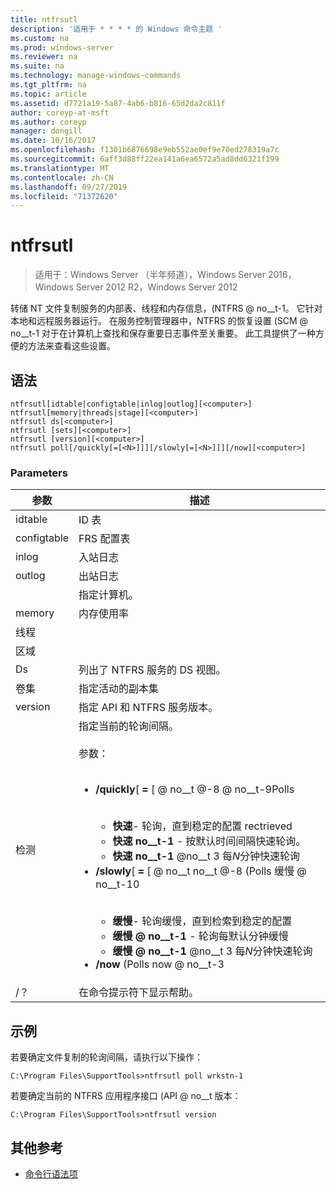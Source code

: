 ```yaml
---
title: ntfrsutl
description: '适用于 * * * * 的 Windows 命令主题 '
ms.custom: na
ms.prod: windows-server
ms.reviewer: na
ms.suite: na
ms.technology: manage-windows-commands
ms.tgt_pltfrm: na
ms.topic: article
ms.assetid: d7721a19-5a87-4ab6-b816-65d2da2c811f
author: coreyp-at-msft
ms.author: coreyp
manager: dongill
ms.date: 10/16/2017
ms.openlocfilehash: f1301b6876698e9eb552ae0ef9e70ed278319a7c
ms.sourcegitcommit: 6aff3d88ff22ea141a6ea6572a5ad8dd6321f199
ms.translationtype: MT
ms.contentlocale: zh-CN
ms.lasthandoff: 09/27/2019
ms.locfileid: "71372620"
---
```

# <a name="ntfrsutl"></a>ntfrsutl

>适用于：Windows Server （半年频道），Windows Server 2016，Windows Server 2012 R2，Windows Server 2012

转储 NT 文件复制服务的内部表、线程和内存信息，\(NTFRS @ no__t-1。 它针对本地和远程服务器运行。 在服务控制管理器中，NTFRS 的恢复设置 \(SCM @ no__t-1 对于在计算机上查找和保存重要日志事件至关重要。 此工具提供了一种方便的方法来查看这些设置。   
  
## <a name="syntax"></a>语法  
  
```  
ntfrsutl[idtable|configtable|inlog|outlog][<computer>]  
ntfrsutl[memory|threads|stage][<computer>]  
ntfrsutl ds[<computer>]  
ntfrsutl [sets][<computer>]  
ntfrsutl [version][<computer>]  
ntfrsutl poll[/quickly[=[<N>]]][/slowly[=[<N>]]][/now][<computer>]  
```  
  
### <a name="parameters"></a>Parameters  
  
|  参数  |                                                                                                                                                                                                                                                                                                                                        描述                                                                                                                                                                                                                                                                                                                                         |
|-------------|--------------------------------------------------------------------------------------------------------------------------------------------------------------------------------------------------------------------------------------------------------------------------------------------------------------------------------------------------------------------------------------------------------------------------------------------------------------------------------------------------------------------------------------------------------------------------------------------------------------------------------------------------------------------------------------------|
|   idtable   |                                                                                                                                                                                                                                                                                                                                          ID 表                                                                                                                                                                                                                                                                                                                                          |
| configtable |                                                                                                                                                                                                                                                                                                                                  FRS 配置表                                                                                                                                                                                                                                                                                                                                   |
|    inlog    |                                                                                                                                                                                                                                                                                                                                        入站日志                                                                                                                                                                                                                                                                                                                                         |
|   outlog    |                                                                                                                                                                                                                                                                                                                                        出站日志                                                                                                                                                                                                                                                                                                                                        |
| <computer>  |                                                                                                                                                                                                                                                                                                                                  指定计算机。                                                                                                                                                                                                                                                                                                                                   |
|   memory    |                                                                                                                                                                                                                                                                                                                                        内存使用率                                                                                                                                                                                                                                                                                                                                        |
|   线程   |                                                                                                                                                                                                                                                                                                                                                                                                                                                                                                                                                                                                                                                                                            |
|    区域    |                                                                                                                                                                                                                                                                                                                                                                                                                                                                                                                                                                                                                                                                                            |
|     Ds      |                                                                                                                                                                                                                                                                                                                         列出了 NTFRS 服务的 DS 视图。                                                                                                                                                                                                                                                                                                                          |
|    卷集     |                                                                                                                                                                                                                                                                                                                             指定活动的副本集                                                                                                                                                                                                                                                                                                                              |
|   version   |                                                                                                                                                                                                                                                                                                                       指定 API 和 NTFRS 服务版本。                                                                                                                                                                                                                                                                                                                        |
|    检测     | 指定当前的轮询间隔。<br /><br />参数：<br /><br /><ul><li>**\/quickly**\[ **\=** \[ <N> @ no__t @-8 @ no__t-9Polls<br /><br /><ul><li>**快速**\- 轮询，直到稳定的配置 rectrieved</li><li>**快速 no__t-1** \- 按默认时间间隔快速轮询。</li><li>**快速 no__t-1**<N> @no__t 3 每*N*分钟快速轮询</li></ul></li><li>**\/slowly**\[ **\=** \[ <N> @ no__t no__t @-8 \(Polls 缓慢 @ no__t-10<br /><br /><ul><li>**缓慢**\- 轮询缓慢，直到检索到稳定的配置</li><li>**缓慢 @ no__t-1** \- 轮询每默认分钟缓慢</li><li>**缓慢 @ no__t-1**<N> @no__t 3 每*N*分钟快速轮询</li></ul></li><li>**\/now** \(Polls now @ no__t-3</li></ul> |
|     \/？     |                                                                                                                                                                                                                                                                                                                            在命令提示符下显示帮助。                                                                                                                                                                                                                                                                                                                            |
  
## <a name="BKMK_Examples"></a>示例  
若要确定文件复制的轮询间隔，请执行以下操作：  
  
```  
C:\Program Files\SupportTools>ntfrsutl poll wrkstn-1  
```  
  
若要确定当前的 NTFRS 应用程序接口 \(API @ no__t 版本：  
  
```  
C:\Program Files\SupportTools>ntfrsutl version  
```  
  
## <a name="additional-references"></a>其他参考  
  
-   [命令行语法项](command-line-syntax-key.md)  
  
  
  

